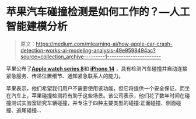 # 苹果汽车碰撞检测是如何工作的？—人工智能建模分析

> 原文：<https://medium.com/mlearning-ai/how-apple-car-crash-detection-works-ai-modeling-analysis-49e9598494ac?source=collection_archive---------1----------------------->

苹果公布了[**Apple watch series 8**](https://www.apple.com/ca/apple-watch-series-8/)和 [**iPhone 14**](https://www.apple.com/ca/iphone-14/) ，具有检测汽车碰撞并自动连接紧急服务、传递位置细节、通知紧急联系人的能力。

苹果表示，他们希望我们用户不需要使用该功能，但它将提供一个安全保证，而坐在汽车上，苹果碰撞检测将有助于这些场景。该公司表示，他们花了数年时间在碰撞测试实验室研究车辆碰撞，并专注于四种主要类型的碰撞:正面碰撞、侧面碰撞、追尾碰撞…
